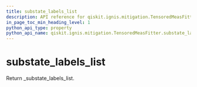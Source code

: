 ```yaml
---
title: substate_labels_list
description: API reference for qiskit.ignis.mitigation.TensoredMeasFitter.substate_labels_list
in_page_toc_min_heading_level: 1
python_api_type: property
python_api_name: qiskit.ignis.mitigation.TensoredMeasFitter.substate_labels_list
---
```


# substate\_labels\_list

Return \_substate\_labels\_list.

